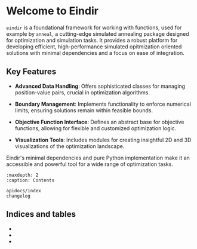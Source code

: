 # Welcome to Eindir

`eindir` is a foundational framework for working with functions, used for
example by `anneal`, a cutting-edge simulated annealing package designed for
optimization and simulation tasks. It provides a robust platform for developing
efficient, high-performance simulated opitmization oriented solutions with minimal
dependencies and a focus on ease of integration.

## Key Features

- **Advanced Data Handling**: Offers sophisticated classes for managing
  position-value pairs, crucial in optimization algorithms.

- **Boundary Management**: Implements functionality to enforce numerical limits,
  ensuring solutions remain within feasible bounds.

- **Objective Function Interface**: Defines an abstract base for objective
  functions, allowing for flexible and customized optimization logic.

- **Visualization Tools**: Includes modules for creating insightful 2D and 3D
  visualizations of the optimization landscape.

Eindir's minimal dependencies and pure Python implementation make it an
accessible and powerful tool for a wide range of optimization tasks.

```{toctree}
:maxdepth: 2
:caption: Contents

apidocs/index
changelog
```

## Indices and tables

- [](genindex)
- [](modindex)
- [](search)
